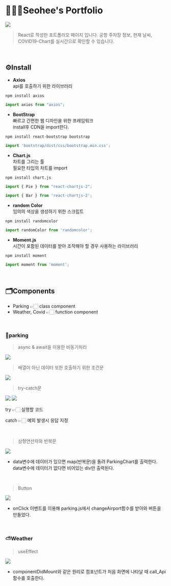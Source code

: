 # 💁🏻‍♀️Seohee's Portfolio

<img src="https://user-images.githubusercontent.com/86407453/142332319-ad9952c3-69e2-4526-a5a5-2dc6eb598c6e.jpg"/>

> React로 작성한 포트폴리오 페이지 입니다. 공항 주차장 정보, 현재 날씨, COVID19-Chart를 실시간으로 확인할 수 있습니다.

<br />

## ⚙️Install

* **Axios** <br/>
api를 호출하기 위한 라이브러리
```
npm install axios
```
```js
import axios from "axios"; 
```

* **BootStrap** <br/>
빠르고 간편한 웹 디자인을 위한 프레임워크 <br/>
install후 CDN을 import한다.

```
npm install react-bootstrap bootstrap
```

```js
import 'bootstrap/dist/css/bootstrap.min.css';
```

* **Chart.js** <br/>
차트를 그리는 툴 <br/>
필요한 타입의 차트를 import

```
npm install chart.js
```

```js
import { Pie } from "react-chartjs-2";
```

```js
import { Bar } from 'react-chartjs-2';
```

* **random Color** <br/>
임의의 색상을 생성하기 위한 스크립트

```
npm install randomcolor
```

```js
import randomColor from 'randomcolor';
```

* **Moment.js** <br/>
시간이 포함된 데이터를 받아 조작해야 할 경우 사용하는 라이브러리

```
npm install moment
```

```js
import moment from 'moment';
```

<br/>

## 🗂️Components

- Parking 👉🏻 class component 
- Weather, Covid 👉🏻 function component

<br/>

### 🚗parking

> async & await을 이용한 비동기처리

<img src="https://user-images.githubusercontent.com/86407453/142582680-f4468340-3e59-4a2f-a6f1-e3ca713ad0df.png"/>

<br/>

> 배열이 아닌 데이터 또한 호출하기 위한 조건문

<img src="https://user-images.githubusercontent.com/86407453/142582769-06dd91fc-dfda-4f77-94be-9ddf4697cfb3.png"/>

<br/>

>try-catch문

<img src="https://user-images.githubusercontent.com/86407453/142583280-545f8cb0-406c-4622-be32-06d03de4c862.png"/>
<img src="https://user-images.githubusercontent.com/86407453/142583300-5dc10a61-f5f6-4a50-aeaa-c216d986eedd.png"/>

 try 👉🏻 실행할 코드 <br />

 catch 👉🏻 예외 발생시 응답 지정 
 
 <br/>
 
> 삼항연산자와 반복문

 <img src="https://user-images.githubusercontent.com/86407453/142585025-04c9a048-1e8a-4f8e-8251-34acf8aeb11b.png"/> 
 
* data변수에 데이터가 있으면
map(반복문)을 돌려 ParkingChart를 출력한다.
data변수에 데이터가 없다면 비어있는 div만 출력된다.

<br/>

> Button

<img src="https://user-images.githubusercontent.com/86407453/142587389-4bed3853-2746-4993-accc-f492bb28912e.png"/>

* onClick 이벤트를 이용해 parking.js에서 changeAirport함수를 받아와 버튼을 만들었다.

<br/>

### ⛅Weather

> useEffect

<img src="https://user-images.githubusercontent.com/86407453/142592623-c0a8adf9-368d-4f34-ba0c-5e1a1a25b615.png"/>

* componentDidMount와 같은 원리로 컴포넌트가 처음 화면에 나타날 때 call_Api함수를 호출한다.

